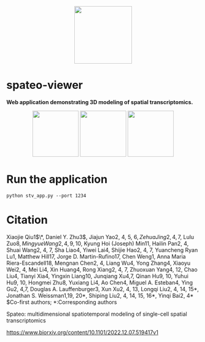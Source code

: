 <p align="center">
  <img height="150" src="https://github.com/aristoteleo/spateo-viewer/blob/main/stviewer/assets/image/spateo_logo.png" />
</p>


# spateo-viewer


**Web application demonstrating 3D modeling of spatial transcriptomics.**


<p align="center">
  <img height="120" src="https://github.com/aristoteleo/spateo-viewer/blob/main/stviewer/assets/image/stv_pc_github.PNG" />
  <img height="120" src="https://github.com/aristoteleo/spateo-viewer/blob/main/stviewer/assets/image/stv_mesh_github.PNG" />
  <img height="120" src="https://github.com/aristoteleo/spateo-viewer/blob/main/stviewer/assets/image/stv_tissue_github.PNG" />
</p>


# Run the application

``python stv_app.py --port 1234``


# Citation
Xiaojie Qiu1$\*, Daniel Y. Zhu3$, Jiajun Yao2, 4, 5, 6$, Zehua Jing2, 4,7$, Lulu Zuo8$, Mingyue Wang2, 4, 9, 10$, Kyung Hoi (Joseph) Min11, Hailin Pan2, 4, Shuai Wang2, 4, 7, Sha Liao4, Yiwei Lai4, Shijie Hao2, 4, 7, Yuancheng Ryan Lu1, Matthew Hill17, Jorge D. Martin-Rufino17, Chen Weng1, Anna Maria Riera-Escandell18, Mengnan Chen2, 4, Liang Wu4, Yong Zhang4, Xiaoyu Wei2, 4, Mei Li4, Xin Huang4, Rong Xiang2, 4, 7, Zhuoxuan Yang4, 12, Chao Liu4, Tianyi Xia4, Yingxin Liang10, Junqiang Xu4,7, Qinan Hu9, 10, Yuhui Hu9, 10, Hongmei Zhu8, Yuxiang Li4, Ao Chen4, Miguel A. Esteban4, Ying Gu2, 4,7, Douglas A. Lauffenburger3, Xun Xu2, 4, 13, Longqi Liu2, 4, 14, 15\*, Jonathan S. Weissman1,19, 20\*, Shiping Liu2, 4, 14, 15, 16\*, Yinqi Bai2, 4\*  $Co-first authors; *:Corresponding authors
 
Spateo: multidimensional spatiotemporal modeling of single-cell spatial transcriptomics 

https://www.biorxiv.org/content/10.1101/2022.12.07.519417v1